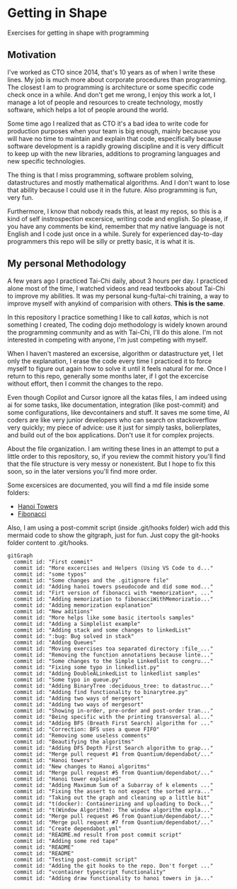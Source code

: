 # Getting in Shape

Exercises for getting in shape with programming

## Motivation

I've worked as CTO since 2014, that's 10 years as of when I write these lines. My job is much more about corporate procedures than programming. The closest I am to programming is architecture or some specific code check once in a while. And don't get me wrong, I enjoy this work a lot, I manage a lot of people and resources to create technology, mostly software, which helps a lot of people around the world.

Some time ago I realized that as CTO it's a bad idea to write code for production purposes when your team is big enough, mainly because you will have no time to maintain and explain that code, especifically because software development is a rapidly growing discipline and it is very difficult to keep up with the new libraries, additions to programing languages and new specific technologies. 

The thing is that I miss programming, software problem solving, datastructures and mostly mathematical algorithms. And I don't want to lose that ability because I could use it in the future. Also programming is fun, very fun.

Furthermore, I know that nobody reads this, at least my repos, so this is a kind of self instrospection excersice, writing code and english. So please, if you have any comments be kind, remember that my native language is not English and I code just once in a while. Surely for experienced day-to-day programmers this repo will be silly or pretty basic, it is what it is.

## My personal Methodology

A few years ago I practiced Tai-Chi daily, about 3 hours per day. I practiced alone most of the time, I watched videos and read textbooks about Tai-Chi to improve my abilities. It was my personal kung-fu/tai-chi training, a way to improve myself with anykind of comparision with others. **This is the same**.

In this repository I practice something I like to call *katas*, which is not something I created, The coding dojo methodology is widely known around the programming community and as with Tai-Chi, I'll do this alone. I'm not interested in competing with anyone, I'm just competing with myself.

When I haven't mastered an excersise, algorithm or datastructure yet, I let only the explanation, I erase the code every time I practiced it to force myself to figure out again how to solve it until it feels natural for me. Once I return to this repo, generally some months later, if I got the excercise without effort, then I commit the changes to the repo.

Even though Copilot and Cursor ignore all the katas files, I am indeed using ai for some tasks, like documentation, integration (like post-commit) and some configurations, like devcontainers and stuff. It saves me some time, AI coders are like very junior developers who can search on stackoverflow very quickly; my piece of advice: use it just for simply tasks, bolierplates, and build out of the box applications. Don't use it for complex projects. 

About the file organization. I am writing these lines in an attempt to put a little order to this repository, so, if you review the commit history you'll find that the file structure is very messy or nonexistent. But I hope to fix this soon, so in the later versions you'll find more order.

Some excersices are documented, you will find a md file inside some folders:
- [Hanoi Towers](algorithms/divideAndConquer/Hanoi.md)
- [Fibonacci](algorithms/fibonacci/Fibonacci.md)

Also, I am using a post-commit script (inside .git/hooks folder) wich add this mermaid code to show the gitgraph, just for fun. Just copy the git-hooks folder content to .git/hooks.

```mermaid
gitGraph
  commit id: "First commit"
  commit id: "More excercises and Helpers (Using VS Code to d..."
  commit id: "some typos"
  commit id: "Some changes and the .gitignore file"
  commit id: "Adding hanoi towers pseudocode and did some mod..."
  commit id: "Firt version of fibonacci with *memorization*, ..."
  commit id: "Adding memorization to fibonacciWithMemorizatio..."
  commit id: "Adding memorization explanation"
  commit id: "New aditions"
  commit id: "More helps like some basic itertools samples"
  commit id: "Adding a Simplelist example"
  commit id: "Adding stack and some changes to linkedList"
  commit id: ":bug: Bug solved in stack"
  commit id: "Adding Queues"
  commit id: "Moving exercises toa separated directory :file_..."
  commit id: "Removing the function annotations because linte..."
  commit id: "Some changes to the Simple Linkedlist to congru..."
  commit id: "Fixing some typo in linkedlist.py"
  commit id: "Adding DoubleÃLinkedList to linkedlist samples"
  commit id: "Some typo in queue.py"
  commit id: "Adding BinaryTree :deciduous_tree: to datastruc..."
  commit id: "Adding find functionality to binarytree.py"
  commit id: "Adding two ways of mergesort"
  commit id: "Adding two ways of mergesort"
  commit id: "Showing in-order, pre-order and post-order tran..."
  commit id: "Being specific with the printing transversal al..."
  commit id: "Adding BFS (Breath First Search) algorithm for ..."
  commit id: "Correction: BFS uses a queue FIFO"
  commit id: "Removing some useless comments"
  commit id: "Beautifying the algoritms"
  commit id: "Adding DFS Depth First Search algorithm to grap..."
  commit id: "Merge pull request #1 from Quantium/dependabot/..."
  commit id: "Hanoi towers"
  commit id: "New changes to Hanoi algoritms"
  commit id: "Merge pull request #5 from Quantium/dependabot/..."
  commit id: "Hanoi tower explained"
  commit id: "Adding Maximum Sum of a Subarray of k elements ..."
  commit id: "Fixing the assert to not expect the sorted arra..."
  commit id: "Taking out the graph and cleaning up a little bit"
  commit id: "t(docker): Containerizing and uploading to Dock..."
  commit id: "t(Window Algorithm): The window algorithm expla..."
  commit id: "Merge pull request #6 from Quantium/dependabot/..."
  commit id: "Merge pull request #7 from Quantium/dependabot/..."
  commit id: "Create dependabot.yml"
  commit id: "README.md result from post commit script"
  commit id: "Adding some red tape"
  commit id: "README"
  commit id: "README"
  commit id: "Testing post-commit script"
  commit id: "Adding the git hooks to the repo. Don't forget ..."
  commit id: "vcontainer typescript functionality"
  commit id: "Adding draw functionality to hanoi towers in ja..."
```
